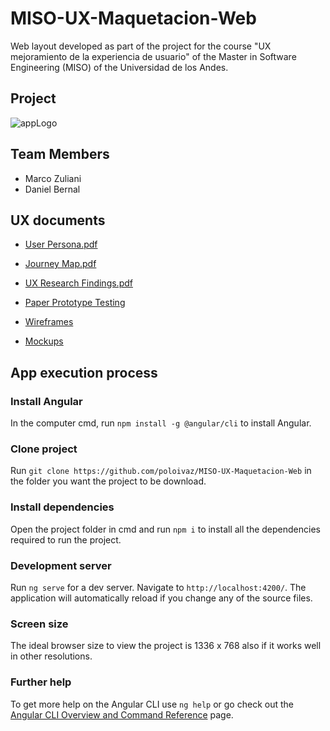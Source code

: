 # MISO-UX-Maquetacion-Web
Web layout developed as part of the project for the course "UX mejoramiento de la experiencia de usuario" of the Master in Software Engineering (MISO) of the Universidad de los Andes.

## Project

![appLogo](https://github.com/poloivaz/MISO-UX-Maquetacion-Web/assets/78174427/3b4097c5-3b05-4d58-89df-b84a0682d141)

## Team Members

- Marco Zuliani
- Daniel Bernal

## UX documents

- [User Persona.pdf](https://github.com/poloivaz/MISO-UX-Maquetacion-Web/files/12850720/User.Persona.pdf)

- [Journey Map.pdf](https://github.com/poloivaz/MISO-UX-Maquetacion-Web/files/12850719/Journey.Map.pdf)

- [UX Research Findings.pdf](https://github.com/poloivaz/MISO-UX-Maquetacion-Web/files/12850725/UX.Research.Findings.pdf)

- [Paper Prototype Testing](https://youtu.be/TqFEu0VZ8TM)

- [Wireframes](https://www.figma.com/file/WIeYniYvIkndKUe1OjIu86/Wireframes-Web?type=design&node-id=0%3A1&mode=design&t=KpjWYuVcn1QpAIgh-1)

- [Mockups](https://www.figma.com/file/8YZ2fqZOEJXrZvZ01j8egG/Mockup-Web?type=design&node-id=0%3A1&mode=design&t=hQOLiGIoUaWRYY4d-1)

## App execution process

### Install Angular

In the computer cmd, run `npm install -g @angular/cli` to install Angular.

### Clone project

Run `git clone https://github.com/poloivaz/MISO-UX-Maquetacion-Web` in the folder you want the project to be download.

### Install dependencies

Open the project folder in cmd and run `npm i` to install all the dependencies required to run the project.

### Development server

Run `ng serve` for a dev server. Navigate to `http://localhost:4200/`. The application will automatically reload if you change any of the source files.

### Screen size

The ideal browser size to view the project is 1336 x 768 also if it works well in other resolutions.

### Further help

To get more help on the Angular CLI use `ng help` or go check out the [Angular CLI Overview and Command Reference](https://angular.io/cli) page.
